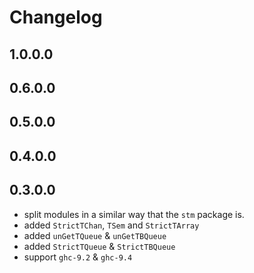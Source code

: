 # Changelog

## 1.0.0.0

## 0.6.0.0

## 0.5.0.0

## 0.4.0.0

## 0.3.0.0

* split modules in a similar way that the `stm` package is.
* added `StrictTChan`, `TSem` and `StrictTArray`
* added `unGetTQueue` & `unGetTBQueue`
* added `StrictTQueue` & `StrictTBQueue`
* support `ghc-9.2` & `ghc-9.4`
